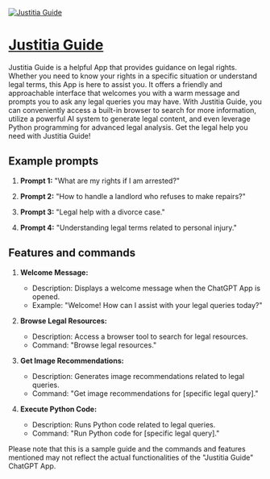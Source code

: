 [![Justitia Guide](https://files.oaiusercontent.com/file-YTNgssI7iNyqPcf7cyeBoCRB?se=2123-10-17T00%3A28%3A18Z&sp=r&sv=2021-08-06&sr=b&rscc=max-age%3D31536000%2C%20immutable&rscd=attachment%3B%20filename%3Db8efa9d3-056b-43ff-b637-506a7da7c82c.png&sig=Mpy7BaqP/9xuEY4nFEV8fWebuHviYrC5gZYK0Cxyhu0%3D)](https://chat.openai.com/g/g-Ykdol7p5g-justitia-guide)

# [Justitia Guide](https://chat.openai.com/g/g-Ykdol7p5g-justitia-guide)

Justitia Guide is a helpful App that provides guidance on legal rights. Whether you need to know your rights in a specific situation or understand legal terms, this App is here to assist you. It offers a friendly and approachable interface that welcomes you with a warm message and prompts you to ask any legal queries you may have. With Justitia Guide, you can conveniently access a built-in browser to search for more information, utilize a powerful AI system to generate legal content, and even leverage Python programming for advanced legal analysis. Get the legal help you need with Justitia Guide!

## Example prompts

1. **Prompt 1:** "What are my rights if I am arrested?"

2. **Prompt 2:** "How to handle a landlord who refuses to make repairs?"

3. **Prompt 3:** "Legal help with a divorce case."

4. **Prompt 4:** "Understanding legal terms related to personal injury."

## Features and commands

1. **Welcome Message:** 
   - Description: Displays a welcome message when the ChatGPT App is opened.
   - Example: "Welcome! How can I assist with your legal queries today?"

2. **Browse Legal Resources:**
   - Description: Access a browser tool to search for legal resources.
   - Command: "Browse legal resources."

3. **Get Image Recommendations:**
   - Description: Generates image recommendations related to legal queries.
   - Command: "Get image recommendations for [specific legal query]."

4. **Execute Python Code:**
   - Description: Runs Python code related to legal queries.
   - Command: "Run Python code for [specific legal query]."

Please note that this is a sample guide and the commands and features mentioned may not reflect the actual functionalities of the "Justitia Guide" ChatGPT App.